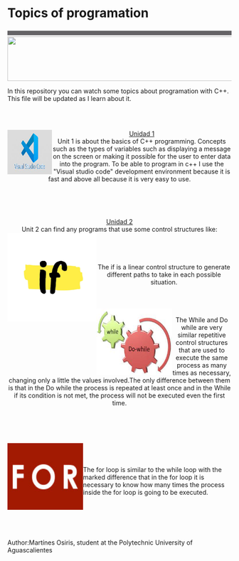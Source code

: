 <p >
<h1><b>Topics of programation</b></h1>
 <img   width="1000" height="10" src="imagenes/gris.jpeg">
<img align="center" width="550" height="100" src="https://static.wixstatic.com/media/17e270_2a1d9b47d4b842578573ee0c2890958b~mv2.gif">

<p>
In this repository you can watch some topics about programation with C++. This file will be updated as I learn about it.</p><br><br>
<p align="middle">
 <img align="left" width="100" height="100" src="imagenes/visual.jpeg">
 <a href="https://github.com/UP210263/UP210263_CPP/tree/main/U1">Unidad 1</a><br>
Unit 1 is about the basics of C++ programming.
Concepts such as the types of variables such as displaying a message on the screen or making it possible for the user to enter data into the program.
To be able to program in c++ I use the "Visual studio code" development environment because it is fast and above all because it is very easy to use.</p>

<br><br><br>

  <p align="middle">
<a href="https://github.com/UP210263/UP210263_CPP/tree/main/U2">Unidad 2</a><br>
  Unit 2 can find any programs that use some control structures like:<br>
  <img align="left" width="200" height="200" src= "imagenes/if.png"> <br><br><br><br>The if is a linear control structure to generate different paths to take in each possible situation.<br><br><br><br>
  <img align="left" width="170" height="150" src= "imagenes/doW-W.jpeg"><br>The While and Do while are very similar repetitive control structures that are used to execute the same process as many times as necessary, changing only a little the values involved.The only difference between them is that in the Do while the process is repeated at least once and in the While if its condition is not met, the process will not be executed even the first time.

<br><br><br><br>
  <img align="left" width="170" height="150" src= "imagenes/for.png"><br><br><br>The for loop is similar to the while loop with the marked difference that in the for loop it is necessary to know how many times the process inside the for loop is going to be executed.



</p>



<br><br>

<br><br>Author:Martínes Osiris, student at the Polytechnic University of Aguascalientes

